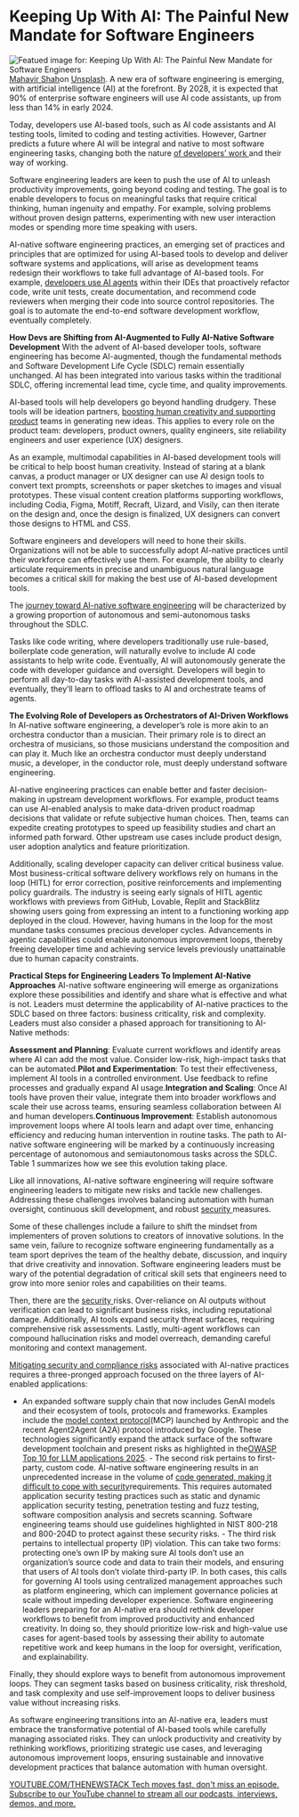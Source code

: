 # Keeping Up With AI: The Painful New Mandate for Software Engineers
![Featued image for: Keeping Up With AI: The Painful New Mandate for Software Engineers](https://cdn.thenewstack.io/media/2025/05/57fff614-mahavir-shah-6ptg5fiqklq-unsplash-1024x683.jpg)
[Mahavir Shah](https://unsplash.com/@mahavirshah?utm_content=creditCopyText&utm_medium=referral&utm_source=unsplash)on
[Unsplash](https://unsplash.com/photos/a-man-riding-a-motorcycle-next-to-a-sports-car-6PTG5FIQkLQ?utm_content=creditCopyText&utm_medium=referral&utm_source=unsplash).
A new era of software engineering is emerging, with artificial intelligence (AI) at the forefront. By 2028, it is expected that 90% of enterprise software engineers will use AI code assistants, up from less than 14% in early 2024.

Today, developers use AI-based tools, such as AI code assistants and AI testing tools, limited to coding and testing activities. However, Gartner predicts a future where AI will be integral and native to most software engineering tasks, changing both the nature [of developers’ work ](https://www.gartner.com/en/software-engineering/insights/developer-experience-assessment?utm_medium=press-release&utm_campaign=RM_GB_2024_ITSWEL_NPP_PR1_SWENGPRESSRELEASE&utm_term=infographic)and their way of working.

Software engineering leaders are keen to push the use of AI to unleash productivity improvements, going beyond coding and testing. The goal is to enable developers to focus on meaningful tasks that require critical thinking, human ingenuity and empathy. For example, solving problems without proven design patterns, experimenting with new user interaction modes or spending more time speaking with users.

AI-native software engineering practices, an emerging set of practices and principles that are optimized for using AI-based tools to develop and deliver software systems and applications, will arise as development teams redesign their workflows to take full advantage of AI-based tools. For example, [developers use AI agents](https://thenewstack.io/thoughtworks-cto-ai-means-we-need-developers-more-than-ever/) within their IDEs that proactively refactor code, write unit tests, create documentation, and recommend code reviewers when merging their code into source control repositories. The goal is to automate the end-to-end software development workflow, eventually completely.

**How Devs are Shifting from AI-Augmented to Fully AI-Native Software Development**
With the advent of AI-based developer tools, software engineering has become AI-augmented, though the fundamental methods and Software Development Life Cycle (SDLC) remain essentially unchanged. AI has been integrated into various tasks within the traditional SDLC, offering incremental lead time, cycle time, and quality improvements.

AI-based tools will help developers go beyond handling drudgery. These tools will be ideation partners, [boosting human creativity and supporting product](https://thenewstack.io/rust-gets-security-wasi-0-2-support-productivity-boost/) teams in generating new ideas. This applies to every role on the product team: developers, product owners, quality engineers, site reliability engineers and user experience (UX) designers.

As an example, multimodal capabilities in AI-based development tools will be critical to help boost human creativity. Instead of staring at a blank canvas, a product manager or UX designer can use AI design tools to convert text prompts, screenshots or paper sketches to images and visual prototypes. These visual content creation platforms supporting workflows, including Codia, Figma, Motiff, Recraft, Uizard, and Visily, can then iterate on the design and, once the design is finalized, UX designers can convert those designs to HTML and CSS.

Software engineers and developers will need to hone their skills. Organizations will not be able to successfully adopt AI-native practices until their workforce can effectively use them. For example, the ability to clearly articulate requirements in precise and unambiguous natural language becomes a critical skill for making the best use of AI-based development tools.

The [journey toward AI-native software engineering](https://thenewstack.io/five-ways-your-platform-engineering-journey-can-derail/) will be characterized by a growing proportion of autonomous and semi-autonomous tasks throughout the SDLC.

Tasks like code writing, where developers traditionally use rule-based, boilerplate code generation, will naturally evolve to include AI code assistants to help write code. Eventually, AI will autonomously generate the code with developer guidance and oversight. Developers will begin to perform all day-to-day tasks with AI-assisted development tools, and eventually, they’ll learn to offload tasks to AI and orchestrate teams of agents.

**The Evolving Role of Developers as Orchestrators of AI-Driven Workflows**
In AI-native software engineering, a developer’s role is more akin to an orchestra conductor than a musician. Their primary role is to direct an orchestra of musicians, so those musicians understand the composition and can play it. Much like an orchestra conductor must deeply understand music, a developer, in the conductor role, must deeply understand software engineering.

AI-native engineering practices can enable better and faster decision-making in upstream development workflows. For example, product teams can use AI-enabled analysis to make data-driven product roadmap decisions that validate or refute subjective human choices. Then, teams can expedite creating prototypes to speed up feasibility studies and chart an informed path forward. Other upstream use cases include product design, user adoption analytics and feature prioritization.

Additionally, scaling developer capacity can deliver critical business value. Most business-critical software delivery workflows rely on humans in the loop (HITL) for error correction, positive reinforcements and implementing policy guardrails. The industry is seeing early signals of HITL agentic workflows with previews from GitHub, Lovable, Replit and StackBlitz showing users going from expressing an intent to a functioning working app deployed in the cloud. However, having humans in the loop for the most mundane tasks consumes precious developer cycles. Advancements in agentic capabilities could enable autonomous improvement loops, thereby freeing developer time and achieving service levels previously unattainable due to human capacity constraints.

**Practical Steps for Engineering Leaders To Implement AI-Native Approaches**
AI-native software engineering will emerge as organizations explore these possibilities and identify and share what is effective and what is not. Leaders must determine the applicability of AI-native practices to the SDLC based on three factors: business criticality, risk and complexity. Leaders must also consider a phased approach for transitioning to AI-Native methods:

**Assessment and Planning**: Evaluate current workflows and identify areas where AI can add the most value. Consider low-risk, high-impact tasks that can be automated.**Pilot and Experimentation**: To test their effectiveness, implement AI tools in a controlled environment. Use feedback to refine processes and gradually expand AI usage.**Integration and Scaling**: Once AI tools have proven their value, integrate them into broader workflows and scale their use across teams, ensuring seamless collaboration between AI and human developers.**Continuous Improvement**: Establish autonomous improvement loops where AI tools learn and adapt over time, enhancing efficiency and reducing human intervention in routine tasks.
The path to AI-native software engineering will be marked by a continuously increasing percentage of autonomous and semiautonomous tasks across the SDLC. Table 1 summarizes how we see this evolution taking place.

Like all innovations, AI-native software engineering will require software engineering leaders to mitigate new risks and tackle new challenges. Addressing these challenges involves balancing automation with human oversight, continuous skill development, and robust [security ](https://www.gartner.com/en/cybersecurity/topics/cybersecurity-and-ai?utm_medium=press-release&utm_campaign=RM_GB_YOY_ITSEC_NPP_PR1_PILCYBERAI)measures.

Some of these challenges include a failure to shift the mindset from implementers of proven solutions to creators of innovative solutions. In the same vein, failure to recognize software engineering fundamentally as a team sport deprives the team of the healthy debate, discussion, and inquiry that drive creativity and innovation. Software engineering leaders must be wary of the potential degradation of critical skill sets that engineers need to grow into more senior roles and capabilities on their teams.

Then, there are the [security ](https://www.gartner.com/en/cybersecurity/topics/information-security-strategy)risks. Over-reliance on AI outputs without verification can lead to significant business risks, including reputational damage. Additionally, AI tools expand security threat surfaces, requiring comprehensive risk assessments. Lastly, multi-agent workflows can compound hallucination risks and model overreach, demanding careful monitoring and context management.

[Mitigating security and compliance risks](https://thenewstack.io/want-to-mitigate-risk-invest-in-automation/) associated with AI-native practices requires a three-pronged approach focused on the three layers of AI-enabled applications:
- An expanded software supply chain that now includes GenAI models and their ecosystem of tools, protocols and frameworks. Examples include the
[model context protocol](https://thenewstack.io/building-your-first-model-context-protocol-server/)(MCP) launched by Anthropic and the recent Agent2Agent (A2A) protocol introduced by Google. These technologies significantly expand the attack surface of the software development toolchain and present risks as highlighted in the[OWASP Top 10 for LLM applications 2025](https://genai.owasp.org/resource/owasp-top-10-for-llm-applications-2025/). - The second risk pertains to first-party, custom code. AI-native software engineering results in an unprecedented increase in the volume of
[code generated, making it difficult to cope with security](https://thenewstack.io/cheri-on-top-adacores-hardware-fix-for-legacy-c-c-code/)requirements. This requires automated application security testing practices such as static and dynamic application security testing, penetration testing and fuzz testing, software composition analysis and secrets scanning. Software engineering teams should use guidelines highlighted in NIST 800-218 and 800-204D to protect against these security risks. - The third risk pertains to intellectual property (IP) violation. This can take two forms: protecting one’s own IP by making sure AI tools don’t use an organization’s source code and data to train their models, and ensuring that users of AI tools don’t violate third-party IP. In both cases, this calls for governing AI tools using centralized management approaches such as platform engineering, which can implement governance policies at scale without impeding developer experience.
Software engineering leaders preparing for an AI-native era should rethink developer workflows to benefit from improved productivity and enhanced creativity. In doing so, they should prioritize low-risk and high-value use cases for agent-based tools by assessing their ability to automate repetitive work and keep humans in the loop for oversight, verification, and explainability.

Finally, they should explore ways to benefit from autonomous improvement loops. They can segment tasks based on business criticality, risk threshold, and task complexity and use self-improvement loops to deliver business value without increasing risks.

As software engineering transitions into an AI-native era, leaders must embrace the transformative potential of AI-based tools while carefully managing associated risks. They can unlock productivity and creativity by rethinking workflows, prioritizing strategic use cases, and leveraging autonomous improvement loops, ensuring sustainable and innovative development practices that balance automation with human oversight.

[
YOUTUBE.COM/THENEWSTACK
Tech moves fast, don't miss an episode. Subscribe to our YouTube
channel to stream all our podcasts, interviews, demos, and more.
](https://youtube.com/thenewstack?sub_confirmation=1)